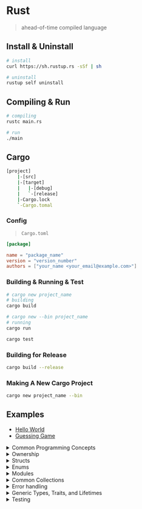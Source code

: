 # Rust

> ahead-of-time compiled language

## Install & Uninstall

```bash
# install
curl https://sh.rustup.rs -sSf | sh

# uninstall
rustup self uninstall
```

## Compiling & Run

```bash
# compiling
rustc main.rs

# run
./main
```

## Cargo

```bash
[project]
    |-[src]
    |-[target]
    |   |-[debug]
    |   `-[release]
    |-Cargo.lock
    `-Cargo.tomal

```

### Config

> `Cargo.toml`

```toml
[package]

name = "package_name"
version = "version_number"
authors = ["your_name <your_email@example.com>"]
```

### Building & Running & Test

```bash
# cargo new project_name
# building
cargo build

# cargo new --bin project_name
# running
cargo run

cargo test
```

### Building for Release

```bash
cargo build --release
```

### Making A New Cargo Project

```bash
cargo new project_name --bin
```

## Examples

* [Hello World](./hello_world)
* [Guessing Game](./guessing_game)

<details>
<summary>Common Programming Concepts</summary>

* [Variables](./common_concepts/variables)
* [Data Types](./common_concepts/data_types)
* [Control flow - branches](./common_concepts/control_flow/control_flow_branches)
* [Control flow - loop](./common_concepts/control_flow/control_flow_loop)

</details>

<details>
<summary>Ownership</summary>

* [What is ownership](./ownership/ownership_what)
* [References & Borrowing](./ownership/ownership_references_borrowing)
* [Slice](./ownership/ownership_slices)

</details>

<details>
<summary>Structs</summary>

* [Defining Structs](./structs/defining_structs)
* [Example - Using Structs](./structs/rectangles)
* [Method Syntax](./structs/method_syntax)

</details>

<details>
<summary>Enums</summary>

* [Defining Enums](./enums/defining_enum)
* [Match](./enums/control_flow_match)
* [Control Flow - `if let`](./enums/if_let)

</details>

<details>
<summary>Modules</summary>

* [mod & Filesystem](./modules/mod_filesystem)
* [Controlling Visibility with `pub`](./modules/visibility_pub)
* [mod Demo](./modules/mod_demo)
* [Referring to Names in Different Modules](./modules/nested_modules)

</details>

<details>
<summary>Common Collections</summary>

* [Vectors](./common_collections/vectors)
* [Strings](./common_collections/strings)
* [Hash Maps](./common_collections/hash_maps)

</details>

<details>
<summary>Error handling</summary>

* [Unrecoverable Errors with `panic!`](./error_handling/unrecoverable_errors_panic)
* [Recoverable Errors with `Result`](./error_handling/recoverable_errors/)
* [To `panic!` or Not To `panic!`](./error_handling/panic_or_not_panic//)

</details>

<details>
<summary>Generic Types, Traits, and Lifetimes</summary>

* [Generic Data Types](./generic_types_traits_lifetimes/generic_data_types)
* [Traits](./generic_types_traits_lifetimes/traits)
* [Validating References with Lifetimes](./generic_types_traits_lifetimes/lifetime_syntax)

</details>

<details>
<summary>Testing</summary>

* [Writing tests](./testing/writing_tests)
* [Running tests](./testing/running_tests)
* [Test Organization](./testing/test_organization)

</details>